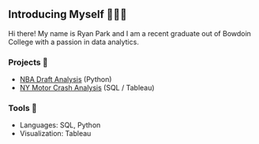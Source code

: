 ## Introducing Myself 🙋🏽‍♂️

Hi there! My name is Ryan Park and I am a recent graduate out of Bowdoin College with a passion in data analytics. 

### Projects 📁
* [NBA Draft Analysis](https://github.com/ryanpark0117/Python-Projects/blob/main/NBA-Draft-Analysis.ipynb) (Python)
* [NY Motor Crash Analysis](https://github.com/ryanpark0117/NY-Motor-Crash-Analysis/tree/main) (SQL / Tableau)


### Tools 🔧
* Languages: SQL, Python
* Visualization: Tableau

<!--
**ryanpark0117/ryanpark0117** is a ✨ _special_ ✨ repository because its `README.md` (this file) appears on your GitHub profile.

Here are some ideas to get you started:

- 🔭 I’m currently working on ...
- 🌱 I’m currently learning ...
- 👯 I’m looking to collaborate on ...
- 🤔 I’m looking for help with ...
- 💬 Ask me about ...
- 📫 How to reach me: ...
- 😄 Pronouns: ...
- ⚡ Fun fact: ...
-->
